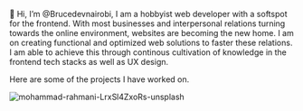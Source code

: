 👋 Hi, I’m @Brucedevnairobi, I am a hobbyist web developer with a softspot for the frontend.
With most businesses and interpersonal relations turning towards the online environment, websites are becoming the new home.
I am on creating functional and optimized web solutions to faster these relations.
I am able to achieve this through continous cultivation of knowledge in the frontend tech stacks as well as UX design.

Here are some of the projects I have worked on.

![mohammad-rahmani-LrxSl4ZxoRs-unsplash](https://user-images.githubusercontent.com/107496597/193744484-eb59e942-b623-43d0-b57b-06ea929a17d3.jpg)


